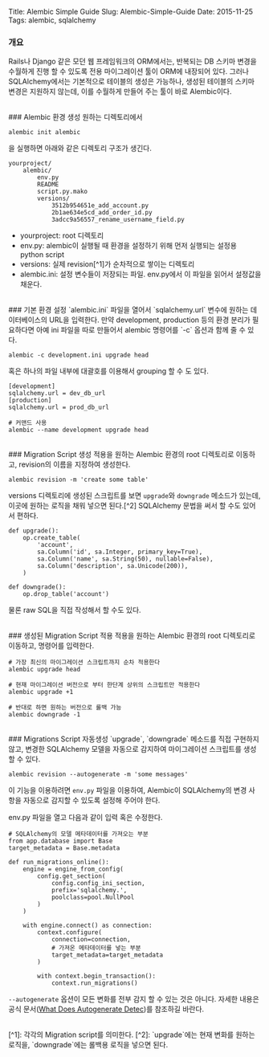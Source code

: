 Title: Alembic Simple Guide
Slug: Alembic-Simple-Guide
Date: 2015-11-25
Tags: alembic, sqlalchemy

### 개요
Rails나 Django 같은 모던 웹 프레임워크의 ORM에서는, 반복되는 DB 스키마 변경을 수월하게 진행 할 수 있도록 전용 마이그레이션 툴이 ORM에 내장되어 있다. 그러나 SQLAlchemy에서는 기본적으로 테이블의 생성은 가능하나, 생성된 테이블의 스키마 변경은 지원하지 않는데, 이를 수월하게 만들어 주는 툴이 바로 Alembic이다.

<br>
### Alembic 환경 생성
원하는 디렉토리에서

	alembic init alembic

을 실행하면 아래와 같은 디렉토리 구조가 생긴다.

    yourproject/
        alembic/
            env.py
            README
            script.py.mako
            versions/
                3512b954651e_add_account.py
                2b1ae634e5cd_add_order_id.py
                3adcc9a56557_rename_username_field.py

- yourproject: root 디렉토리
- env.py: alembic이 실행될 때 환경을 설정하기 위해 먼저 실행되는 설정용 python script
- versions: 실제 revision[^1]가 순차적으로 쌓이는 디렉토리
- alembic.ini: 설정 변수들이 저장되는 파일. env.py에서 이 파일을 읽어서 설정값을 채운다.

<br>
### 기본 환경 설정
`alembic.ini` 파일을 열어서 `sqlalchemy.url` 변수에 원하는 데이터베이스의 URL을 입력한다. 만약 development, production 등의 환경 분리가 필요하다면 아예 ini 파일을 따로 만들어서 alembic 명령어를 `-c` 옵션과 함께 줄 수 있다.

	alembic -c development.ini upgrade head

혹은 하나의 파일 내부에 대괄호를 이용해서 grouping 할 수 도 있다.

    [development]
    sqlalchemy.url = dev_db_url
    [production]
    sqlalchemy.url = prod_db_url

    # 커맨드 사용
    alembic --name development upgrade head

<br>
### Migration Script 생성
적용을 원하는 Alembic 환경의 root 디렉토리로 이동하고, revision의 이름을 지정하여 생성한다.

	alembic revision -m 'create some table'

versions 디렉토리에 생성된 스크립트를 보면 `upgrade`와 `downgrade` 메소드가 있는데, 이곳에 원하는 로직을 채워 넣으면 된다.[^2] SQLAlchemy 문법을 써서 할 수도 있어서 편하다.

	def upgrade():
        op.create_table(
            'account',
            sa.Column('id', sa.Integer, primary_key=True),
            sa.Column('name', sa.String(50), nullable=False),
            sa.Column('description', sa.Unicode(200)),
        )

    def downgrade():
        op.drop_table('account')

물론 raw SQL을 직접 작성해서 할 수도 있다.

<br>
### 생성된 Migration Script 적용
적용을 원하는 Alembic 환경의 root 디렉토리로 이동하고, 명령어를 입력한다.

    # 가장 최신의 마이그레이션 스크립트까지 순차 적용한다
    alembic upgrade head

    # 현재 마이그레이션 버전으로 부터 한단계 상위의 스크립트만 적용한다
    alembic upgrade +1

    # 반대로 하면 원하는 버전으로 롤백 가능
    alembic downgrade -1

<br>
### Migrations Script 자동생성
`upgrade`, `downgrade` 메소드를 직접 구현하지 않고, 변경한 SQLAlchemy 모델을 자동으로 감지하여 마이그레이션 스크립트를 생성 할 수 있다.

	alembic revision --autogenerate -m 'some messages'

이 기능을 이용하려면 `env.py` 파일을 이용하여, Alembic이 SQLAlchemy의 변경 사항을 자동으로 감지할 수 있도록 설정해 주어야 한다.

env.py 파일을 열고 다음과 같이 입력 혹은 수정한다.

    # SQLAlchemy의 모델 메타데이터를 가져오는 부분
    from app.database import Base
    target_metadata = Base.metadata

    def run_migrations_online():
        engine = engine_from_config(
            config.get_section(
                config.config_ini_section,
                prefix='sqlalchemy.',
                poolclass=pool.NullPool
            )
        )

        with engine.connect() as connection:
            context.configure(
                connection=connection,
                # 가져온 메타데이터를 넣는 부분
                target_metadata=target_metadata
            )

            with context.begin_transaction():
                context.run_migrations()

`--autogenerate` 옵션이 모든 변화를 전부 감지 할 수 있는 것은 아니다. 자세한 내용은 공식 문서([What Does Autogenerate Detec](http://alembic.readthedocs.org/en/latest/autogenerate.html#what-does-autogenerate-detect-and-what-does-it-not-detect))를 참조하길 바란다.

<br>
[^1]: 각각의 Migration script를 의미한다.
[^2]: `upgrade`에는 현재 변화를 원하는 로직을, `downgrade`에는 롤백용 로직을 넣으면 된다.